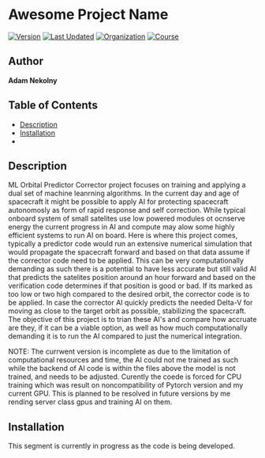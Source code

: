
# Awesome Project Name
[![Version](https://img.shields.io/badge/Version-0.0.9-blue.svg)](https://github.com/your-organization/your-repo/releases/tag/v1.0.0)
[![Last Updated](https://img.shields.io/badge/Last%20Update-May%2011,%202025-yellow.svg)](https://github.com/your-organization/your-repo/commits/main)
[![Organization](https://img.shields.io/badge/Organization-University_of_Arizona-lightgrey.svg)](https://www.arizona.edu/admissions?utm_source=google&utm_medium=cpc&utm_term=university%20of%20arizona&utm_campaign=brand_az_ca_tx_search&gad_source=1&gad_campaignid=17563208285&gbraid=0AAAAAovfQnip6Rb572lB_MfOjEvA_U2qN&gclid=Cj0KCQjwlYHBBhD9ARIsALRu09qtSSV6MySsCPyh89Veb1w1LlkTNXLqh1hnsjAx9ve-qIC2J9w-rnMaAprlEALw_wcB)
[![Course](https://img.shields.io/badge/Course-ECE_579-orange.svg)](https://infosci.arizona.edu/course/ece-579-principles-artificial-intelligence)

## Author

**Adam Nekolny**

## Table of Contents

- [Description](#description)
- [Installation](#installation)
- 
## Description

ML Orbital Predictor Corrector project focuses on training and applying a dual set of machine leanrning algorithms. In the current day and age of spacecraft it might be possible to apply AI for protecting spacecraft autonomosly as
form of rapid response and self correction. While typical onboard system of small satelites use low powered modules ot ocnserve energy the current progress in AI and compute may alow some highly efficient systems to run AI on board.
Here is where this project comes, typically a predictor code would run an extensive numerical simulation that would propagate the spacecraft forward and based on that data assume if the corrector code
need to be applied. This can be very computationally demanding as such there is a potential to have less accurate but still valid AI that predicts the satelites position
around an hour forward and based on the verification code determines if that position is good or bad. If its marked as too low or two high compared to the desired orbit, the corrector code is to be applied.
In case the corrector AI quickly predicts the needed Delta-V for moving as close to the target orbit as possible, stabilizing the spacecraft. The objective of this project is to trian these AI's and compare how accruate are they,
if it can be a viable option, as well as how much computationally demanding it is to run the AI compared to just the numerical integration.

NOTE: The currwent version is incomplete as due to the limitation of computational resources and time, the AI could not me trained as such while the backend of AI code is within the files above the model is not trained, and needs to be adjusted. Curently the coede is forced for CPU training which was result on noncompatibility of Pytorch version and my current GPU. This is planned to be resolved in future versions by me rending server class gpus and training AI on them.

## Installation

This segment is currently in progress as the code is being developed.
